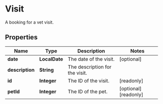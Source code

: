 

# Visit

A booking for a vet visit.

## Properties

| Name | Type | Description | Notes |
|------------ | ------------- | ------------- | -------------|
|**date** | **LocalDate** | The date of the visit. |  [optional] |
|**description** | **String** | The description for the visit. |  |
|**id** | **Integer** | The ID of the visit. |  [readonly] |
|**petId** | **Integer** | The ID of the pet. |  [optional] [readonly] |



